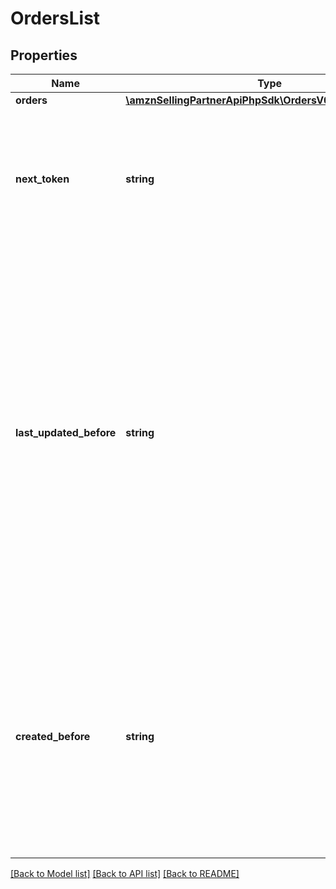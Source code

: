 # OrdersList

## Properties
Name | Type | Description | Notes
------------ | ------------- | ------------- | -------------
**orders** | [**\amznSellingPartnerApiPhpSdk\OrdersV0\Model\OrderList**](OrderList.md) |  | 
**next_token** | **string** | When present and not empty, pass this string token in the next request to return the next response page. | [optional] 
**last_updated_before** | **string** | A date used for selecting orders that were last updated before (or at) a specified time. An update is defined as any change in order status, including the creation of a new order. Includes updates made by Amazon and by the seller. All dates must be in ISO 8601 format. | [optional] 
**created_before** | **string** | A date used for selecting orders created before (or at) a specified time. Only orders placed before the specified time are returned. The date must be in ISO 8601 format. | [optional] 

[[Back to Model list]](../../README.md#documentation-for-models) [[Back to API list]](../../README.md#documentation-for-api-endpoints) [[Back to README]](../../README.md)

